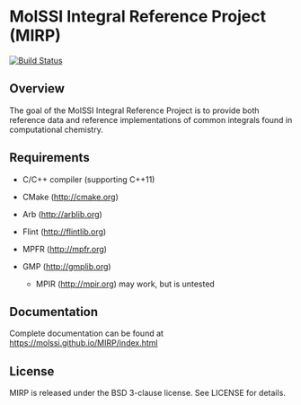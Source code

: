 MolSSI Integral Reference Project (MIRP)
========================================

[![Build Status](https://www.travis-ci.org/MolSSI/MIRP.svg?branch=master)](https://www.travis-ci.org/MolSSI/MIRP)

## Overview

The goal of the MolSSI Integral Reference Project is to provide both reference
data and reference implementations of common integrals found in computational
chemistry.


## Requirements

* C/C++ compiler (supporting C++11)
* CMake (http://cmake.org)

* Arb (http://arblib.org)
* Flint (http://flintlib.org)
* MPFR (http://mpfr.org)
* GMP (http://gmplib.org)
  * MPIR (http://mpir.org) may work, but is untested

## Documentation

Complete documentation can be found at https://molssi.github.io/MIRP/index.html

## License

MIRP is released under the BSD 3-clause license. See LICENSE for details.




